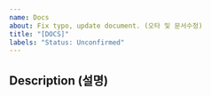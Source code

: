 ```yaml
---
name: Docs
about: Fix typo, update document. (오타 및 문서수정)
title: "[DOCS]"
labels: "Status: Unconfirmed"
---
```


## Description (설명)
